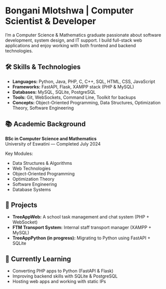 # Bongani Mlotshwa | Computer Scientist & Developer

I’m a Computer Science & Mathematics graduate passionate about software development, system design, and IT support. I build full-stack web applications and enjoy working with both frontend and backend technologies.

## 🛠️ Skills & Technologies

- **Languages:** Python, Java, PHP, C, C++, SQL, HTML, CSS, JavaScript  
- **Frameworks:** FastAPI, Flask, XAMPP stack (PHP & MySQL)  
- **Databases:** MySQL, SQLite, PostgreSQL  
- **Tools:** Git, WebSockets, Command Line, Toolkit for backups  
- **Concepts:** Object-Oriented Programming, Data Structures, Optimization Theory, Software Engineering

## 📚 Academic Background

**BSc in Computer Science and Mathematics**  
University of Eswatini — Completed July 2024

Key Modules:  
- Data Structures & Algorithms  
- Web Technologies  
- Object-Oriented Programming  
- Optimization Theory  
- Software Engineering  
- Database Systems

## 🔧 Projects

- **TreeAppWeb:** A school task management and chat system (PHP + WebSocket)  
- **FTM Transport System:** Internal staff transport manager (XAMPP + MySQL)  
- **TreeAppPython (in progress):** Migrating to Python using FastAPI + SQLite

## 🚀 Currently Learning

- Converting PHP apps to Python (FastAPI & Flask)  
- Improving backend skills with SQLite & PostgreSQL  
- Hosting web apps and working with static IPs
